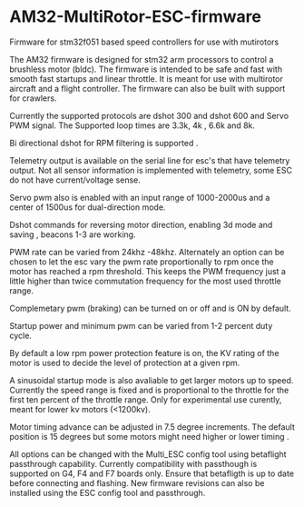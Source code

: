 # AM32-MultiRotor-ESC-firmware
Firmware for stm32f051 based speed controllers for use with mutirotors

The AM32 firmware is designed for stm32 arm processors to control a brushless motor (bldc).
The firmware is intended to be safe and fast with smooth fast startups and linear throttle. It is meant for use with multirotor aircraft and a flight controller. The firmware can also be built with support for crawlers.

Currently the supported protocols are dshot 300 and dshot 600 and Servo PWM signal.  The Supported loop times are 3.3k, 4k , 6.6k and 8k. 

Bi directional dshot for RPM filtering is supported .

Telemetry output is available on the serial line for esc's that have telemetry output.  Not all sensor information is implemented with telemetry, some ESC do not have current/voltage sense.  

Servo pwm also is enabled with an input range of 1000-2000us and a center of 1500us for dual-direction mode. 

Dshot commands for reversing motor direction, enabling 3d mode and saving , beacons 1-3 are working. 

PWM rate can be varied from 24khz -48khz. Alternately an option can be chosen to let the esc vary the pwm rate proportionally to rpm once the motor has reached a rpm threshold. This keeps the PWM frequency just a little higher than twice commutation frequency for the most used throttle range.

Complemetary pwm (braking) can be turned on or off and is ON by default.

Startup power and minimum pwm can be varied from 1-2 percent duty cycle.

By default a low rpm power protection feature is on, the KV rating of the motor is used to decide the level of protection at a given rpm. 

A sinusoidal startup mode is also avaliable to get larger motors up to speed. Currently the speed range is fixed and is proportional to the throttle for the first ten percent of the throttle range.  Only for experimental use curently, meant for lower kv motors (<1200kv).

Motor timing advance can be adjusted in 7.5 degree increments. The default position is 15 degrees but some motors might need higher or lower timing .

All options can be changed with the Multi_ESC config tool using betaflight passthrough capability. Currently compatibility with passthough is supported on G4,  F4 and F7 boards only. Ensure that betafligth is up to date before connecting and flashing.  New firmware revisions can also be installed using the ESC config tool and passthrough. 
